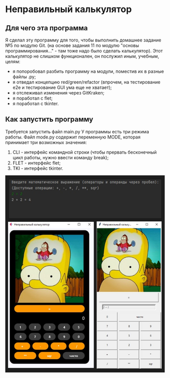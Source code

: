 # Неправильный калькулятор
## Для чего эта программа
Я сделал эту программу для того, чтобы выполнить домашнее задание №5 по модулю Git.
(на основе задания 11 по модулю "основы программирования..." - там тоже надо было сделать калькулятор). Этот калькулятор не слишком функционален, он послужил иным, учебным, целям:
- я попоробовал разбить программу на модули, поместив их в разные файлы .py;
- я отведал концепцию red/green/refactor (впрочем, на тестирование e2e и тестирование GUI ума еще не хватает);
- я отслеживал изменения через GitKraken;
- я поработал с flet;
- я поработал с tkinter.

## Как запустить программу
Требуется запустить файл main.py
У программы есть три режима работы. Файл mode.py содержит переменную MODE, которая принимает три возможных значения:
1. CLI - интерфейс командной строки (чтобы прервать бесконечный цикл работы, нужно ввести команду break);
2. FLET - интерфейс flet;
3. TKI - интерфейс tkinter.

![Интерфейсы наглядно](/interf.jpg)


